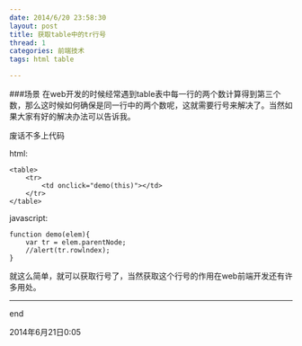 ```yaml
---
date: 2014/6/20 23:58:30 
layout: post
title: 获取table中的tr行号
thread: 1
categories: 前端技术
tags: html table

---
```

###场景
在web开发的时候经常遇到table表中每一行的两个数计算得到第三个数，那么这时候如何确保是同一行中的两个数呢，这就需要行号来解决了。当然如果大家有好的解决办法可以告诉我。

废话不多上代码

html:

	<table>
		<tr>
			<td onclick="demo(this)"></td>
		</tr>
	</table>
	
	
javascript:

	function demo(elem){
		var tr = elem.parentNode;
		//alert(tr.rowlndex);
	}
	
就这么简单，就可以获取行号了，当然获取这个行号的作用在web前端开发还有许多用处。

----

end

2014年6月21日0:05